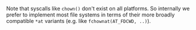 
Note that syscalls like `chown()` don't exist on all platforms. So internally we prefer to implement most file systems in terms of their more broadly compatible `*at` variants (e.g. like `fchownat(AT_FDCWD, ..)`).